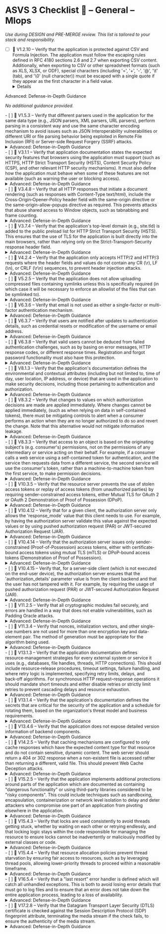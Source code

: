 # ASVS 3 Checklist 🔴 – General – Mlops

_Use during DESIGN and PRE-MERGE review. This list is tailored to your stack and responsibility._

- [ ] 🔴 V1.2.10 – Verify that the application is protected against CSV and Formula Injection. The application must follow the escaping rules defined in RFC 4180 sections 2.6 and 2.7 when exporting CSV content. Additionally, when exporting to CSV or other spreadsheet formats (such as XLS, XLSX, or ODF), special characters (including '=', '+', '-', '@', '\t' (tab), and '\0' (null character)) must be escaped with a single quote if they appear as the first character in a field value.
  <details>
<summary>Advanced: Defense-in-Depth Guidance</summary>

_No additional guidance provided._

</details>
- [ ] 🔴 V1.5.3 – Verify that different parsers used in the application for the same data type (e.g., JSON parsers, XML parsers, URL parsers), perform parsing in a consistent way and use the same character encoding mechanism to avoid issues such as JSON Interoperability vulnerabilities or different URI or file parsing behavior being exploited in Remote File Inclusion (RFI) or Server-side Request Forgery (SSRF) attacks.
  <details>
<summary>Advanced: Defense-in-Depth Guidance</summary>

_No additional guidance provided._

</details>
- [ ] 🔴 V3.1.1 – Verify that application documentation states the expected security features that browsers using the application must support (such as HTTPS, HTTP Strict Transport Security (HSTS), Content Security Policy (CSP), and other relevant HTTP security mechanisms). It must also define how the application must behave when some of these features are not available (such as warning the user or blocking access).
  <details>
<summary>Advanced: Defense-in-Depth Guidance</summary>

_No additional guidance provided._

</details>
- [ ] 🔴 V3.4.8 – Verify that all HTTP responses that initiate a document rendering (such as responses with Content-Type text/html), include the Cross‑Origin‑Opener‑Policy header field with the same-origin directive or the same-origin-allow-popups directive as required. This prevents attacks that abuse shared access to Window objects, such as tabnabbing and frame counting.
  <details>
<summary>Advanced: Defense-in-Depth Guidance</summary>

_No additional guidance provided._

</details>
- [ ] 🔴 V3.7.4 – Verify that the application's top-level domain (e.g., site.tld) is added to the public preload list for HTTP Strict Transport Security (HSTS). This ensures that the use of TLS for the application is built directly into the main browsers, rather than relying only on the Strict-Transport-Security response header field.
  <details>
<summary>Advanced: Defense-in-Depth Guidance</summary>

_No additional guidance provided._

</details>
- [ ] 🔴 V4.2.4 – Verify that the application only accepts HTTP/2 and HTTP/3 requests where the header fields and values do not contain any CR (\r), LF (\n), or CRLF (\r\n) sequences, to prevent header injection attacks.
  <details>
<summary>Advanced: Defense-in-Depth Guidance</summary>

_No additional guidance provided._

</details>
- [ ] 🔴 V5.2.5 – Verify that the application does not allow uploading compressed files containing symlinks unless this is specifically required (in which case it will be necessary to enforce an allowlist of the files that can be symlinked to).
  <details>
<summary>Advanced: Defense-in-Depth Guidance</summary>

_No additional guidance provided._

</details>
- [ ] 🔴 V6.3.6 – Verify that email is not used as either a single-factor or multi-factor authentication mechanism.
  <details>
<summary>Advanced: Defense-in-Depth Guidance</summary>

_No additional guidance provided._

</details>
- [ ] 🔴 V6.3.7 – Verify that users are notified after updates to authentication details, such as credential resets or modification of the username or email address.
  <details>
<summary>Advanced: Defense-in-Depth Guidance</summary>

_No additional guidance provided._

</details>
- [ ] 🔴 V6.3.8 – Verify that valid users cannot be deduced from failed authentication challenges, such as by basing on error messages, HTTP response codes, or different response times. Registration and forgot password functionality must also have this protection.
  <details>
<summary>Advanced: Defense-in-Depth Guidance</summary>

_No additional guidance provided._

</details>
- [ ] 🔴 V8.1.3 – Verify that the application's documentation defines the environmental and contextual attributes (including but not limited to, time of day, user location, IP address, or device) that are used in the application to make security decisions, including those pertaining to authentication and authorization.
  <details>
<summary>Advanced: Defense-in-Depth Guidance</summary>

_No additional guidance provided._

</details>
- [ ] 🔴 V8.3.2 – Verify that changes to values on which authorization decisions are made are applied immediately. Where changes cannot be applied immediately, (such as when relying on data in self-contained tokens), there must be mitigating controls to alert when a consumer performs an action when they are no longer authorized to do so and revert the change. Note that this alternative would not mitigate information leakage.
  <details>
<summary>Advanced: Defense-in-Depth Guidance</summary>

_No additional guidance provided._

</details>
- [ ] 🔴 V8.3.3 – Verify that access to an object is based on the originating subject's (e.g. consumer's) permissions, not on the permissions of any intermediary or service acting on their behalf. For example, if a consumer calls a web service using a self-contained token for authentication, and the service then requests data from a different service, the second service will use the consumer's token, rather than a machine-to-machine token from the first service, to make permission decisions.
  <details>
<summary>Advanced: Defense-in-Depth Guidance</summary>

_No additional guidance provided._

</details>
- [ ] 🔴 V10.3.5 – Verify that the resource server prevents the use of stolen access tokens or replay of access tokens (from unauthorized parties) by requiring sender-constrained access tokens, either Mutual TLS for OAuth 2 or OAuth 2 Demonstration of Proof of Possession (DPoP).
  <details>
<summary>Advanced: Defense-in-Depth Guidance</summary>

_No additional guidance provided._

</details>
- [ ] 🔴 V10.4.12 – Verify that for a given client, the authorization server only allows the 'response_mode' value that this client needs to use. For example, by having the authorization server validate this value against the expected values or by using pushed authorization request (PAR) or JWT-secured Authorization Request (JAR).
  <details>
<summary>Advanced: Defense-in-Depth Guidance</summary>

_No additional guidance provided._

</details>
- [ ] 🔴 V10.4.14 – Verify that the authorization server issues only sender-constrained (Proof-of-Possession) access tokens, either with certificate-bound access tokens using mutual TLS (mTLS) or DPoP-bound access tokens (Demonstration of Proof of Possession).
  <details>
<summary>Advanced: Defense-in-Depth Guidance</summary>

_No additional guidance provided._

</details>
- [ ] 🔴 V10.4.15 – Verify that, for a server-side client (which is not executed on the end-user device), the authorization server ensures that the 'authorization_details' parameter value is from the client backend and that the user has not tampered with it. For example, by requiring the usage of pushed authorization request (PAR) or JWT-secured Authorization Request (JAR).
  <details>
<summary>Advanced: Defense-in-Depth Guidance</summary>

_No additional guidance provided._

</details>
- [ ] 🔴 V11.2.5 – Verify that all cryptographic modules fail securely, and errors are handled in a way that does not enable vulnerabilities, such as Padding Oracle attacks.
  <details>
<summary>Advanced: Defense-in-Depth Guidance</summary>

_No additional guidance provided._

</details>
- [ ] 🔴 V11.3.4 – Verify that nonces, initialization vectors, and other single-use numbers are not used for more than one encryption key and data-element pair. The method of generation must be appropriate for the algorithm being used.
  <details>
<summary>Advanced: Defense-in-Depth Guidance</summary>

_No additional guidance provided._

</details>
- [ ] 🔴 V13.1.3 – Verify that the application documentation defines resource‑management strategies for every external system or service it uses (e.g., databases, file handles, threads, HTTP connections). This should include resource‑release procedures, timeout settings, failure handling, and where retry logic is implemented, specifying retry limits, delays, and back‑off algorithms. For synchronous HTTP request–response operations it should mandate short timeouts and either disable retries or strictly limit retries to prevent cascading delays and resource exhaustion.
  <details>
<summary>Advanced: Defense-in-Depth Guidance</summary>

_No additional guidance provided._

</details>
- [ ] 🔴 V13.1.4 – Verify that the application's documentation defines the secrets that are critical for the security of the application and a schedule for rotating them, based on the organization's threat model and business requirements.
  <details>
<summary>Advanced: Defense-in-Depth Guidance</summary>

_No additional guidance provided._

</details>
- [ ] 🔴 V13.4.6 – Verify that the application does not expose detailed version information of backend components.
  <details>
<summary>Advanced: Defense-in-Depth Guidance</summary>

_No additional guidance provided._

</details>
- [ ] 🔴 V14.2.5 – Verify that caching mechanisms are configured to only cache responses which have the expected content type for that resource and do not contain sensitive, dynamic content. The web server should return a 404 or 302 response when a non-existent file is accessed rather than returning a different, valid file. This should prevent Web Cache Deception attacks.
  <details>
<summary>Advanced: Defense-in-Depth Guidance</summary>

_No additional guidance provided._

</details>
- [ ] 🔴 V15.2.5 – Verify that the application implements additional protections around parts of the application which are documented as containing "dangerous functionality" or using third-party libraries considered to be "risky components". This could include techniques such as sandboxing, encapsulation, containerization or network level isolation to delay and deter attackers who compromise one part of an application from pivoting elsewhere in the application.
  <details>
<summary>Advanced: Defense-in-Depth Guidance</summary>

_No additional guidance provided._

</details>
- [ ] 🔴 V15.4.3 – Verify that locks are used consistently to avoid threads getting stuck, whether by waiting on each other or retrying endlessly, and that locking logic stays within the code responsible for managing the resource to ensure locks cannot be inadvertently or maliciously modified by external classes or code.
  <details>
<summary>Advanced: Defense-in-Depth Guidance</summary>

_No additional guidance provided._

</details>
- [ ] 🔴 V15.4.4 – Verify that resource allocation policies prevent thread starvation by ensuring fair access to resources, such as by leveraging thread pools, allowing lower-priority threads to proceed within a reasonable timeframe.
  <details>
<summary>Advanced: Defense-in-Depth Guidance</summary>

_No additional guidance provided._

</details>
- [ ] 🔴 V16.5.4 – Verify that a "last resort" error handler is defined which will catch all unhandled exceptions. This is both to avoid losing error details that must go to log files and to ensure that an error does not take down the entire application process, leading to a loss of availability.
  <details>
<summary>Advanced: Defense-in-Depth Guidance</summary>

_No additional guidance provided._

</details>
- [ ] 🔴 V17.2.8 – Verify that the Datagram Transport Layer Security (DTLS) certificate is checked against the Session Description Protocol (SDP) fingerprint attribute, terminating the media stream if the check fails, to ensure the authenticity of the media stream.
  <details>
<summary>Advanced: Defense-in-Depth Guidance</summary>

_No additional guidance provided._

</details>
